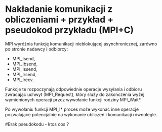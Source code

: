 # Nakładanie komunikacji z obliczeniami + przykład + pseudokod przykładu (MPI+C) 

MPI wyróżnia funkcję komunikacji nieblokującej asynchronicznej, zarówno po stronie nadawcy i odbiorcy: 
* MPI_Isend, 
* MPI_Ibsend, 
* MPI_Issend, 
* MPI_Irsend,
* MPI_Irecv. 

Funkcje te rozpoczynają odpowiednie operacje wysyłania i odbioru zwracając uchwyt (MPI_Request), który służy do zakończenia wyżej wymienionych operacji przez wywołanie funkcji rodziny MPI_Wait*. 

Po wywołaniu funkcji MPI_I* proces może wykonać inne operacje pozwalające potencjalnie na wykonanie obliczeń i komunikacji równolegle. 


#Brak pseudokodu - ktos cos ? 